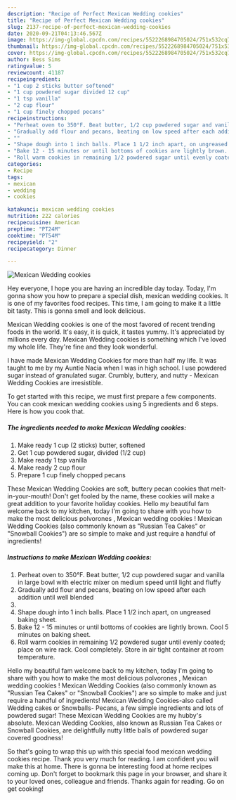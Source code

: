 ```yaml
---
description: "Recipe of Perfect Mexican Wedding cookies"
title: "Recipe of Perfect Mexican Wedding cookies"
slug: 2137-recipe-of-perfect-mexican-wedding-cookies
date: 2020-09-21T04:13:46.567Z
image: https://img-global.cpcdn.com/recipes/5522268984705024/751x532cq70/mexican-wedding-cookies-recipe-main-photo.jpg
thumbnail: https://img-global.cpcdn.com/recipes/5522268984705024/751x532cq70/mexican-wedding-cookies-recipe-main-photo.jpg
cover: https://img-global.cpcdn.com/recipes/5522268984705024/751x532cq70/mexican-wedding-cookies-recipe-main-photo.jpg
author: Bess Sims
ratingvalue: 5
reviewcount: 41187
recipeingredient:
- "1 cup 2 sticks butter softened"
- "1 cup powdered sugar divided 12 cup"
- "1 tsp vanilla"
- "2 cup flour"
- "1 cup finely chopped pecans"
recipeinstructions:
- "Perheat oven to 350°F. Beat butter, 1/2 cup powdered sugar and vanilla in large bowl with electric mixer on medium speed until  light and fluffy"
- "Gradually add flour and pecans, beating on low speed after each addition until well blended"
- ""
- "Shape dough into 1 inch balls. Place 1 1/2 inch apart, on ungreased baking sheet."
- "Bake 12 - 15 minutes or until bottoms of cookies are lightly brown. Cool 5 minutes on baking sheet."
- "Roll warm cookies in remaining 1/2 powdered sugar until evenly coated; place on wire rack. Cool completely. Store in air tight container at room temperature."
categories:
- Recipe
tags:
- mexican
- wedding
- cookies

katakunci: mexican wedding cookies 
nutrition: 222 calories
recipecuisine: American
preptime: "PT24M"
cooktime: "PT54M"
recipeyield: "2"
recipecategory: Dinner

---
```



![Mexican Wedding cookies](https://img-global.cpcdn.com/recipes/5522268984705024/751x532cq70/mexican-wedding-cookies-recipe-main-photo.jpg)

Hey everyone, I hope you are having an incredible day today. Today, I'm gonna show you how to prepare a special dish, mexican wedding cookies. It is one of my favorites food recipes. This time, I am going to make it a little bit tasty. This is gonna smell and look delicious.

Mexican Wedding cookies is one of the most favored of recent trending foods in the world. It's easy, it is quick, it tastes yummy. It's appreciated by millions every day. Mexican Wedding cookies is something which I've loved my whole life. They're fine and they look wonderful.

I have made Mexican Wedding Cookies for more than half my life. It was taught to me by my Auntie Nacia when I was in high school. I use powdered sugar instead of granulated sugar. Crumbly, buttery, and nutty - Mexican Wedding Cookies are irresistible.


To get started with this recipe, we must first prepare a few components. You can cook mexican wedding cookies using 5 ingredients and 6 steps. Here is how you cook that.

<!--inarticleads1-->

##### The ingredients needed to make Mexican Wedding cookies:

1. Make ready 1 cup (2 sticks) butter, softened
1. Get 1 cup powdered sugar, divided (1/2 cup)
1. Make ready 1 tsp vanilla
1. Make ready 2 cup flour
1. Prepare 1 cup finely chopped pecans


These Mexican Wedding Cookies are soft, buttery pecan cookies that melt-in-your-mouth! Don&#39;t get fooled by the name, these cookies will make a great addition to your favorite holiday cookies. Hello my beautiful fam welcome back to my kitchen, today I&#39;m going to share with you how to make the most delicious polvorones , Mexican wedding cookies ! Mexican Wedding Cookies (also commonly known as &#34;Russian Tea Cakes&#34; or &#34;Snowball Cookies&#34;) are so simple to make and just require a handful of ingredients! 

<!--inarticleads2-->

##### Instructions to make Mexican Wedding cookies:

1. Perheat oven to 350°F. Beat butter, 1/2 cup powdered sugar and vanilla in large bowl with electric mixer on medium speed until  light and fluffy
1. Gradually add flour and pecans, beating on low speed after each addition until well blended
1. 
1. Shape dough into 1 inch balls. Place 1 1/2 inch apart, on ungreased baking sheet.
1. Bake 12 - 15 minutes or until bottoms of cookies are lightly brown. Cool 5 minutes on baking sheet.
1. Roll warm cookies in remaining 1/2 powdered sugar until evenly coated; place on wire rack. Cool completely. Store in air tight container at room temperature.


Hello my beautiful fam welcome back to my kitchen, today I&#39;m going to share with you how to make the most delicious polvorones , Mexican wedding cookies ! Mexican Wedding Cookies (also commonly known as &#34;Russian Tea Cakes&#34; or &#34;Snowball Cookies&#34;) are so simple to make and just require a handful of ingredients! Mexican Wedding Cookies-also called Wedding cakes or Snowballs- Pecans, a few simple ingredients and lots of powdered sugar! These Mexican Wedding Cookies are my hubby&#39;s absolute. Mexican Wedding Cookies, also known as Russian Tea Cakes or Snowball Cookies, are delightfully nutty little balls of powdered sugar covered goodness! 

So that's going to wrap this up with this special food mexican wedding cookies recipe. Thank you very much for reading. I am confident you will make this at home. There is gonna be interesting food at home recipes coming up. Don't forget to bookmark this page in your browser, and share it to your loved ones, colleague and friends. Thanks again for reading. Go on get cooking!
